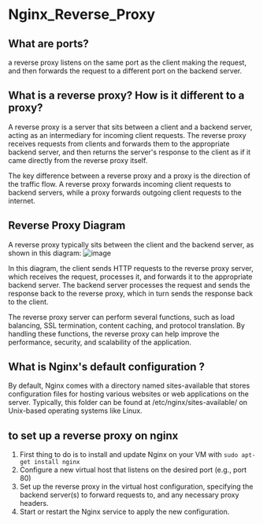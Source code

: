 # Nginx_Reverse_Proxy
## What are ports?
a reverse proxy listens on the same port as the client making the request, and then forwards the request to a different port on the backend server.

## What is a reverse proxy? How is it different to a proxy?
A reverse proxy is a server that sits between a client and a backend server, acting as an intermediary for incoming client requests. 
The reverse proxy receives requests from clients and forwards them to the appropriate backend server, and then returns the server's response to the client as if it came directly from the reverse proxy itself.

The key difference between a reverse proxy and a proxy is the direction of the traffic flow. 
A reverse proxy forwards incoming client requests to backend servers, while a proxy forwards outgoing client requests to the internet.

## Reverse Proxy Diagram
A reverse proxy typically sits between the client and the backend server, as shown in this diagram:
![image](https://user-images.githubusercontent.com/129948378/232846048-126cd173-abf9-48f0-8344-9721a5853659.png)

In this diagram, the client sends HTTP requests to the reverse proxy server, which receives the request, processes it, and forwards it to the appropriate backend server. 
The backend server processes the request and sends the response back to the reverse proxy, which in turn sends the response back to the client.

The reverse proxy server can perform several functions, such as load balancing, SSL termination, content caching, and protocol translation. 
By handling these functions, the reverse proxy can help improve the performance, security, and scalability of the application.

## What is Nginx's default configuration ?
By default, Nginx comes with a directory named sites-available that stores configuration files for hosting various websites or web applications on the server. Typically, this folder can be found at /etc/nginx/sites-available/ on Unix-based operating systems like Linux.

## to set up a reverse proxy on nginx

1. First thing to do is to install and update Nginx on your VM with `sudo apt-get install nginx`
2. Configure a new virtual host that listens on the desired port (e.g., port 80)
3. Set up the reverse proxy in the virtual host configuration, specifying the backend server(s) to forward requests to, and any necessary proxy headers.
4. Start or restart the Nginx service to apply the new configuration.
